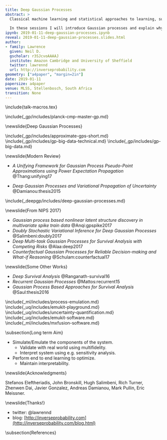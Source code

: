 ```yaml
---
title: Deep Gaussian Processes
abstract: >
  Classical machine learning and statistical approaches to learning, such as neural networks and linear regression, assume a parametric form for functions. Gaussian process models are an alternative approach that assumes a probabilistic prior over functions. This brings benefits, in that uncertainty of function estimation is sustained throughout inference, and some challenges: algorithms for fitting Gaussian processes tend to be more complex than parametric models. 
  
  In these sessions I will introduce Gaussian processes and explain why sustaining uncertainty is important. We’ll then look at some extensions of Gaussian process models, in particular composition of Gaussian processes, or deep Gaussian processes.
ipynb: 2019-01-11-deep-gaussian-processes.ipynb
reveal: 2019-01-11-deep-gaussian-processes.slides.html
author:
- family: Lawrence
  given: Neil D.
  gscholar: r3SJcvoAAAAJ
  institute: Amazon Cambridge and University of Sheffield
  twitter: lawrennd
  url: http://inverseprobability.com
geometry: ["a4paper", "margin=2in"]
date: 2019-01-11
papersize: a4paper
venue: MLSS, Stellenbosch, South Africa
transition: None
---
```

<!--define{draft}-->
\include{talk-macros.tex}

\include{_gp/includes/planck-cmp-master-gp.md}

\newslide{Deep Gaussian Processes}

\include{_gp/includes/approximate-gps-short.md}
\include{_gp/includes/gp-big-data-technical.md}
\include{_gp/includes/gp-big-data.md}

\newslide{Modern Review}

* *A Unifying Framework for Gaussian Process Pseudo-Point Approximations using Power Expectation Propagation*
    @Thang:unifying17

* *Deep Gaussian Processes and Variational Propagation of Uncertainty*
    @Damianou:thesis2015

\include{_deepgp/includes/deep-gaussian-processes.md}

\newslide{From NIPS 2017}

* *Gaussian process based nonlinear latent structure discovery in multivariate spike train data*
    @Anqi:gpspike2017
* *Doubly Stochastic Variational Inference for Deep Gaussian Processes*
    @Salimbeni:doubly2017
* *Deep Multi-task Gaussian Processes for Survival Analysis with Competing Risks*
    @Alaa:deep2017
* *Counterfactual Gaussian Processes for Reliable Decision-making and What-if Reasoning*
    @Schulam:counterfactual17


\newslide{Some Other Works}

* *Deep Survival Analysis*
    @Ranganath-survival16
* *Recurrent Gaussian Processes*
    @Mattos:recurrent15
* *Gaussian Process Based Approaches for Survival Analysis*
    @Saul:thesis2016

\include{_ml/includes/process-emulation.md}
\include{_uq/includes/emukit-playground.md}
\include{_uq/includes/uncertainty-quantification.md}
\include{_uq/includes/emukit-software.md}
\include{_ml/includes/mxfusion-software.md}

\subsection{Long term Aim}

* Simulate/Emulate the components of the system.
    * Validate with real world using multifidelity.
	* Interpret system using e.g. sensitivity analysis.
* Perform end to end learning to optimize.
    * Maintain interpretability.

\newslide{Acknowledgments}

Stefanos Eleftheriadis, John Bronskill, Hugh Salimbeni, Rich Turner, Zhenwen Dai, Javier Gonzalez, Andreas Damianou, Mark Pullin, Eric Meissner.


\newslide{Thanks!}

* twitter: \@lawrennd
* blog: [http://inverseprobability.com](http://inverseprobability.com/blog.html)

\subsection{References}

